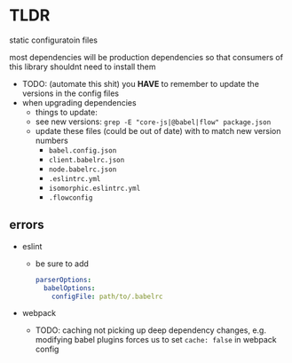 # TLDR

static configuratoin files

most dependencies will be production dependencies
so that consumers of this library shouldnt need to install them

- TODO: (automate this shit) you **HAVE** to remember to update the versions in the config files
- when upgrading dependencies
  - things to update:
  - see new versions: `grep -E "core-js|@babel|flow" package.json`
  - update these files (could be out of date) with to match new version numbers
    - `babel.config.json`
    - `client.babelrc.json`
    - `node.babelrc.json`
    - `.eslintrc.yml`
    - `isomorphic.eslintrc.yml`
    - `.flowconfig`

## errors

- eslint
  - be sure to add

      ```yml
      parserOptions:
        babelOptions:
          configFile: path/to/.babelrc
      ```

- webpack
  - TODO: caching not picking up deep dependency changes, e.g. modifying babel plugins forces us to set `cache: false` in webpack config
